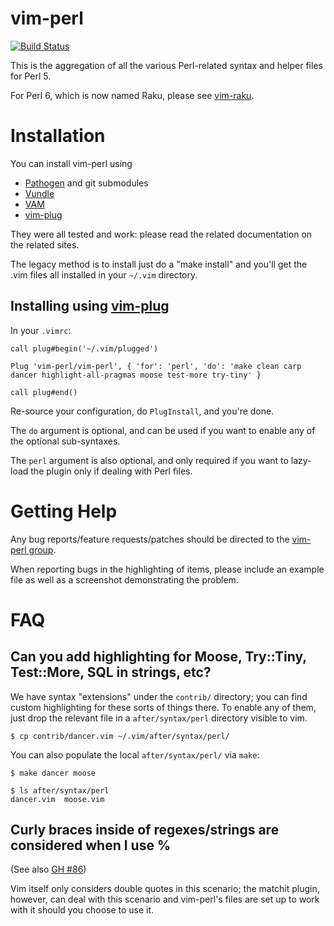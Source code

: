 # vim-perl

[![Build Status](https://api.travis-ci.org/vim-perl/vim-perl.png?branch=dev)](https://travis-ci.org/vim-perl/vim-perl)

This is the aggregation of all the various Perl-related syntax and
helper files for Perl 5.

For Perl 6, which is now named Raku, please see [vim-raku](https://github.com/Raku/vim-raku).

# Installation

You can install vim-perl using

* [Pathogen](https://github.com/tpope/vim-pathogen) and git submodules
* [Vundle](https://github.com/gmarik/vundle)
* [VAM](https://github.com/MarcWeber/vim-addon-manager)
* [vim-plug](https://github.com/junegunn/vim-plug)

They were all tested and work: please read the related documentation on the related sites.

The legacy method is to install just do a "make install" and you'll get the
.vim files all installed in your `~/.vim` directory.

## Installing using [vim-plug](https://github.com/junegunn/vim-plug)

In your `.vimrc`:

    call plug#begin('~/.vim/plugged')

    Plug 'vim-perl/vim-perl', { 'for': 'perl', 'do': 'make clean carp dancer highlight-all-pragmas moose test-more try-tiny' }

    call plug#end()

Re-source your configuration, do `PlugInstall`, and you're done.

The `do` argument is optional, and can be used 
if you want to enable any of the optional sub-syntaxes.

The `perl` argument is also optional, and only required if you want to 
lazy-load the plugin only if dealing with Perl files.

# Getting Help

Any bug reports/feature requests/patches should be directed to the [vim-perl group](https://groups.google.com/group/vim-perl).

When reporting bugs in the highlighting of items, please include an example file as well
as a screenshot demonstrating the problem.

# FAQ

## Can you add highlighting for Moose, Try::Tiny, Test::More, SQL in strings, etc?

We have syntax "extensions" under the `contrib/` directory; you can find custom highlighting
for these sorts of things there. To enable any of them, just drop the relevant
file in a `after/syntax/perl` directory visible to vim.

    $ cp contrib/dancer.vim ~/.vim/after/syntax/perl/

You can also populate the local `after/syntax/perl/` via `make`:

    $ make dancer moose

    $ ls after/syntax/perl
    dancer.vim  moose.vim

## Curly braces inside of regexes/strings are considered when I use %

(See also [GH #86](https://github.com/vim-perl/vim-perl/issues/86))

Vim itself only considers double quotes in this scenario; the matchit plugin, however,
can deal with this scenario and vim-perl's files are set up to work with it should you
choose to use it.

